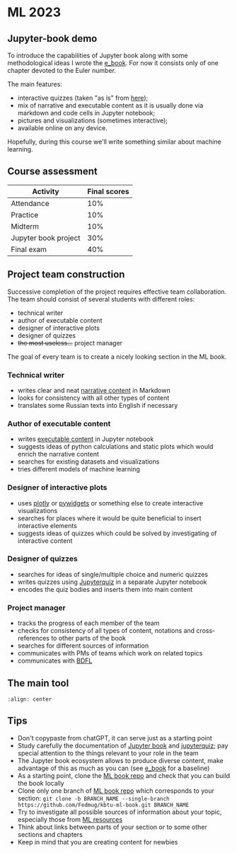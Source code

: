 <!-- #region -->
# ML 2023


## Jupyter-book demo

To introduce the capabilities of Jupyter book along with some methodological ideas I wrote the [e_book](https://fedmug.github.io/e_book/intro.html). For now it consists only of one chapter devoted to the Euler number.

The main features:

- interactive quizzes (taken "as is" from [here](https://github.com/jmshea/jupyterquiz));
- mix of narrative and executable content as it is usually done via markdown and code cells in Jupyter notebook;
- pictures and visualizations (sometimes interactive);
- available online on any device.

Hopefully, during this course we'll write something similar about machine learning.

## Course assessment

| Activity             | Final scores |
| -------------------- | ------------ |
| Attendance           | $10\%$       |
| Practice             | $10\%$       |
| Midterm              | $10\%$       |
| Jupyter book project | $30\%$       |
| Final exam           | $40\%$       |

## Project team construction

Successive completion of the project requires effective team collaboration. The team should consist of several students with different roles:

- technical writer
- author of executable content
- designer of interactive plots
- designer of quizzes
- <strike>the most useless...</strike> project manager

The goal of every team is to create a nicely looking section in the ML book.

### Technical writer

- writes clear and neat [narrative content](https://jupyterbook.org/en/stable/content/index.html#) in Markdown
- looks for consistency with all other types of content
- translates some Russian texts into English if necessary

### Author of executable content

- writes [executable content](https://jupyterbook.org/en/stable/content/executable/index.html) in Jupyter notebook
- suggests ideas of python calculations and static plots which would enrich the narrative content
- searches for existing datasets and visualizations
- tries different models of machine learning

### Designer of interactive plots

- uses [plotly](https://plotly.com/python/) or [pywidgets](https://ipywidgets.readthedocs.io/en/stable/) or something else to create interactive visualizations
- searches for places where it would be quite beneficial to insert interactive elements
- suggests ideas of quizzes which could be solved by investigating of interactive content

### Designer of quizzes

- searches for ideas of single/multiple choice and numeric quizzes
- writes quizzes using [Jupyterquiz](https://github.com/jmshea/jupyterquiz) in a separate Jupyter notebook
- encodes the quiz bodies and inserts them into main content

### Project manager

- tracks the progress of each member of the team
- checks for consistency of all types of content, notations and cross-references to other parts of the book
- searches for different sources of information
- communicates with PMs of teams which work on related topics
- communicates with [BDFL](https://en.wikipedia.org/wiki/Benevolent_dictator_for_life)

## The main tool

```{figure} chatGPT.png
:align: center
```

## Tips

- Don't copypaste from chatGPT, it can serve just as a starting point
- Study carefully the documentation of [Jupyter book](https://jupyterbook.org/en/stable/intro.html) and [jupyterquiz](https://github.com/jmshea/jupyterquiz); pay special attention to the things relevant to your role in the team
- The Jupyter book ecosystem allows to produce diverse content, make advantage of this as much as you can (see [e_book](https://fedmug.github.io/e_book/intro.html) for a baseline)
- As a starting point, clone the [ML book repo](https://github.com/Fedmug/kbtu-ml-book) and check that you can build the book locally
- Clone only one branch of [ML book repo](https://github.com/Fedmug/kbtu-ml-book) which corresponds to your section:
  `git clone -b BRANCH_NAME --single-branch https://github.com/Fedmug/kbtu-ml-book.git BRANCH_NAME`
- Try to investigate all possible sources of information about your topic, especially those from [ML resources](./resources.md)
- Think about links between parts of your section or to some other sections and chapters
- Keep in mind that you are creating content for newbies
<!-- #endregion -->
